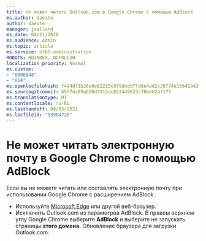 ```yaml
---
title: Не может читать Outlook.com в Google Chrome с помощью AdBlock
ms.author: daeite
author: daeite
manager: joallard
ms.date: 04/21/2020
ms.audience: Admin
ms.topic: article
ms.service: o365-administration
ROBOTS: NOINDEX, NOFOLLOW
localization_priority: Normal
ms.custom:
- "8000048"
- "814"
ms.openlocfilehash: f494d71b26e6e62215c979dcdd7fd8e4ad2c20774e15641b42f1f6208eaa2922
ms.sourcegitcommit: b5f7da89a650d2915dc652449623c78be6247175
ms.translationtype: MT
ms.contentlocale: ru-RU
ms.lasthandoff: 08/05/2021
ms.locfileid: "53984726"
---
```

# <a name="cant-read-email-in-google-chrome-with-adblock"></a>Не может читать электронную почту в Google Chrome с помощью AdBlock

Если вы не можете читать или составлять электронную почту при использовании Google Chrome с расширением AdBlock:

- Используйте [Microsoft Edge](https://go.microsoft.com/fwlink/p/?linkid=2001503&amp;clcid=0x409) или другой веб-браузер.
- Исключить Outlook.com из параметров AdBlock. В правом верхнем углу Google Chrome выберите **AdBlock** и выберите не запускать страницы **этого домена.** Обновление браузера для загрузки Outlook.com.